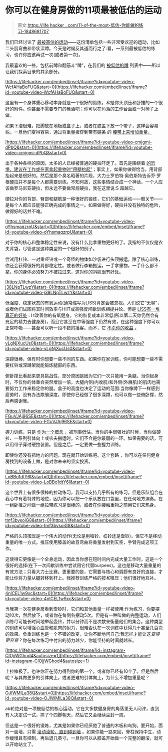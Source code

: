 # 你可以在健身房做的11项最被低估的运动

> 原文:[https://life hacker . com/11-of-the-most-低估-你能做的练习-1848681707](https://lifehacker.com/11-of-the-most-underrated-exercises-you-can-do-in-the-g-1848681707)

我们已经讨论了 [最被高估的运动](https://lifehacker.com/10-of-the-most-overrated-exercises-and-what-to-do-inst-1848635603)——这份清单包括一些非常受欢迎的运动，比如二头肌弯曲和带状深蹲。今天是时候反其道而行之了:看，一系列最被低估的练习，也许你应该再试一次(或者第一次)。

我最喜欢的一些，包括前蹲和翻筋斗“蹲”，在我们的 [被低估的蹲](https://lifehacker.com/17-of-the-most-underrated-squats-you-should-try-1848651673) 列表中——所以让我们探索目录的其余部分。

 [https://lifehacker.com/embed/inset/iframe?id=youtube-video-WcfAHaBoFUQ&start=0](https://lifehacker.com/embed/inset/iframe?id=youtube-video-WcfAHaBoFUQ&start=0) 

这里有一个身体重心移动本身就是一个很好的锻炼，*和*是你头顶压和卧推的一个很好的附件。你甚至不需要专门的蘸酒吧；你可以在角落的工作台面或一对椅子上做。

如果下潜很难，把脚放在地板或盒子上，或者在膝盖下放一个带子，这样会容易些。一旦他们变得容易，通过将重量板穿到带有链条 的 [腰带上来增加重量。](https://www.roguefitness.com/dip-belt?sku=RA0117&gclid=CjwKCAjwxOCRBhA8EiwA0X8hi8YUSmmgMBRD3nPOXVy__VinRkXjCOzpRwABYZNsJcVdZM7mkRyqABoCdu4QAvD_BwE)

 [https://lifehacker.com/embed/inset/iframe?id=youtube-video-cmjgmi-dPbQ&start=0](https://lifehacker.com/embed/inset/iframe?id=youtube-video-cmjgmi-dPbQ&start=0) 

出于各种各样的原因，太多的人已经被普通的硬拉吓走了。首先是围绕着 [的恐惧，建议在工作或在家拿起重物时“用腿抬起”](https://lifehacker.com/what-lift-with-your-legs-really-means-1829166958)；事实上，如果你做得恰当，用背部抬起来是很好的。然后是那个臭名昭著的片段，大力士罗伯特·奥伯斯特告诉乔·罗根硬拉并不是每个人都需要训练。不知何故，这些事情结合成一个神话，一个人应该做罗马尼亚硬拉，但永远不要做常规硬拉，我在这里说:S 超越它。

硬拉对你的背部、臀部和腿筋是一种很好的锻炼，它们的基础运动——髋关节——是每个人都应该能够正确完成的事情之一。如果做得好，硬拉并没有独特的危险，做得好的话并不难。

 [https://lifehacker.com/embed/inset/iframe?id=youtube-video-oYhsmaqzrpU&start=0](https://lifehacker.com/embed/inset/iframe?id=youtube-video-oYhsmaqzrpU&start=0) 

对于你的核心和整体稳定性来说，没有什么比拿重物更好的了。我指的不仅仅是农夫背袋，尽管这是这种类型的一个很好的例子。

尝试用杠铃、一对重哑铃或一个奇怪的物体如沙袋进行头顶搬运。除了核心训练，你还会获得很好的肩部稳定性。或者做行李箱搬运，一手拿重物，一手什么都不拿。你的身体必须努力不被拉过来，这对你的斜肌很有好处。

 [https://lifehacker.com/embed/inset/iframe?id=youtube-video-j38LNpTLwzY&start=0](https://lifehacker.com/embed/inset/iframe?id=youtube-video-j38LNpTLwzY&start=0) 

低强度、稳定状态的有氧运动(通常缩写为LISS)肯定会被忽视。人们说它“无聊”，或者他们试图将其时间效率与HIIT或高强度间歇训练相提并论。但是 [LISS有一堆真正的好处](https://lifehacker.com/how-to-choose-between-hiit-and-steady-cardio-workouts-1848105482) : I t改善你的有氧健身，它的恢复成本非常低(所以第二天你仍然会有充足的精力去健身房)，而且它甚至在中等强度下仍然有效，在这种强度下你可以正常呼吸——甚至可以听一段不错的播客。而不，它 [不杀你的收益](https://lifehacker.com/does-the-cardio-interference-effect-really-slow-your-ga-1846984740) 。

 [https://lifehacker.com/embed/inset/iframe?id=youtube-video-vLgNjXucUs0&start=0](https://lifehacker.com/embed/inset/iframe?id=youtube-video-vLgNjXucUs0&start=0) 

深蹲很棒，但有时你想要一些不同的东西。如果你在家训练，你可能想要一些不需要杠铃或深蹲架就能锻炼腿部的东西。

俯卧撑比看起来更具挑战性，部分原因是因为它们一次只能用一条腿。当你起身时，不仅你的体重会突然增加一倍，大腿内侧(内收肌)和外侧(外展肌)的肌肉也需要努力工作来稳定你的腿。盒子的高度也决定了运动的范围:当你像蹲下一样感到疲劳时，没有办法欺骗深度。即使你已经做了很多深蹲，也可以做一些俯卧撑，然后再感谢我。

 [https://lifehacker.com/embed/inset/iframe?id=youtube-video-FGuVJAj96SE&start=0](https://lifehacker.com/embed/inset/iframe?id=youtube-video-FGuVJAj96SE&start=0) 

握力训练，只是 [作为一个概念](https://lifehacker.com/februarys-fitness-challenge-is-grip-1841383983) ，被刑事低估。当你的手很强壮的时候，当你做硬拉、一系列引体向上或农夫搬运时，它们不会是你最弱的一环。如果需要的话，可以用带子穿过硬拉装置。但是之后，一定要做一些握力训练。

即使你还没有抓地力的问题，现在就开始训练吧。这个套路 ，你可以在任何健身房找到的设备上做，是对你未来的坚实投资。

 [https://lifehacker.com/embed/inset/iframe?id=youtube-video-LoBBo1dtY6I&start=0](https://lifehacker.com/embed/inset/iframe?id=youtube-video-LoBBo1dtY6I&start=0) 

这个世界上有很多很棒的拉动练习，我可以支持几乎所有的练习。但是乐队组合在我心中有着特殊的地位，因为你可以把一个乐队放在口袋里，在任何地方演奏。在一组卧推之间做一组拉带练习是很棒的，或者在你接触重物之前用它们来热身。

 [https://lifehacker.com/embed/inset/iframe?id=youtube-video-tmf3bvsoiG8&start=0](https://lifehacker.com/embed/inset/iframe?id=youtube-video-tmf3bvsoiG8&start=0) 

严格的头顶按压是一个伟大的动作(无论是用哑铃、杠铃还是壶铃)，但它不是移动重量的唯一方式。推压使用膝盖的故意弯曲将重量发射到天空，手臂完成这项工作。

这使得它更像是一个全身运动，因此当你想在短时间内完成大量工作时，这是一个很好的选择(在下一次间歇训练中尝试用它代替burpees)。这也是移动大量重量的有效方法；只看大力士比赛。更重要的是，它需要与核心和肩膀有良好的连接，才能让你将力量从腿转移到杆上。我推荐训练严格的按*和*推压；他们很好地互补。

 [https://lifehacker.com/embed/inset/iframe?id=youtube-video-4nlCEL1w9xc&start=0](https://lifehacker.com/embed/inset/iframe?id=youtube-video-4nlCEL1w9xc&start=0) 

当我第一次在健身房看到壶铃时，它们和其他重量一样被使用:作为练习，你要摆动10次，然后放下，或者你在每侧各摆动5次。但是有一种叫做的完整运动，人们训练尽可能长时间地举起壶铃，并以分钟而不是次数来衡量他们的集合。这种类型的训练可以增强心血管和肌肉的耐力，很难否认在一次训练中获得几十甚至几百次的效果。负重训练也是一个不错的改变，让你不断地问自己:我怎样才能让这*变得更容易*？你在每次练习中付出的努力越少，你能坚持的时间就越长。

 [https://lifehacker.com/embed/inset/iframe?id=instagram-CIOjjWGhod4&autosize=1](https://lifehacker.com/embed/inset/iframe?id=instagram-CIOjjWGhod4&autosize=1) 

上拉棒极了。也许你正在努力得到你的第一个，或者你已经有10个了。但是然后呢？与其做更多的引体向上，或者更难的引体向上，为什么不增加重量呢？

 [https://lifehacker.com/embed/inset/iframe?id=youtube-video-OJIWMlLa38Q&start=0](https://lifehacker.com/embed/inset/iframe?id=youtube-video-OJIWMlLa38Q&start=0) 

ab轮绝对是一项被低估的核心运动。它在大多数健身房的角落里无人问津，直到有人决定试一试，摔了个四脚朝天，然后它又会继续尘封一周。

但这是一个很好的锻炼，尤其是如果你已经厌倦了普通的木板和鸟狗。要开始，面对一面墙，只需 [滚动滚轮，直到碰到墙](https://lifehacker.com/how-to-make-the-ab-wheel-suck-less-1841068450) 。如果你能一路来回，脊柱保持中立，动作缓慢且有控制，再后退几英寸。一旦你可以从膝盖开始做一个完整的翻滚，就可以开始站立了。
